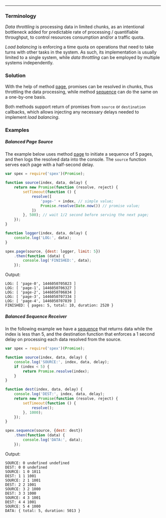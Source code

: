 ---

### Terminology

*Data throttling* is processing data in limited chunks, as an intentional bottleneck added for predictable rate of processing /
quantifiable throughput, to control resources consumption and/or a traffic quota.  
 
*Load balancing* is enforcing a time quota on operations that need to take turns with other tasks in the system.
As such, its implementation is usually limited to a single system, while *data throttling* can be employed by multiple systems independently.

### Solution

With the help of method [page], promises can be resolved in chunks, thus throttling the data processing, while method [sequence] can do the same
on a one-by-one basis. 
 
Both methods support return of promises from `source` or `destination` callbacks, which allows injecting any necessary
delays needed to implement *load balancing*.

### Examples

##### Balanced Page Source

The example below uses method [page] to initiate a sequence of 5 pages, and then logs the resolved data into the console.
The `source` function serves each page with a half-second delay.

```js
var spex = require('spex')(Promise);

function source(index, data, delay) {
    return new Promise(function (resolve, reject) {
        setTimeout(function () {
            resolve([
                'page-' + index, // simple value;
                Promise.resolve(Date.now()) // promise value;
            ])
        }, 500); // wait 1/2 second before serving the next page;
    });
}

function logger(index, data, delay) {
    console.log('LOG:', data);
}

spex.page(source, {dest: logger, limit: 5})
    .then(function (data) {
        console.log('FINISHED:', data);
    });
```

Output:

```
LOG: [ 'page-0', 1446050705823 ]
LOG: [ 'page-1', 1446050706327 ]
LOG: [ 'page-2', 1446050706834 ]
LOG: [ 'page-3', 1446050707334 ]
LOG: [ 'page-4', 1446050707839 ]
FINISHED: { pages: 5, total: 10, duration: 2520 }
```

##### Balanced Sequence Receiver

In the following example we have a [sequence] that returns data while the index is less than 5, and the
destination function that enforces a 1 second delay on processing each data resolved from the source.
 
```js 
var spex = require('spex')(Promise);

function source(index, data, delay) {
    console.log('SOURCE:', index, data, delay);
    if (index < 5) {
        return Promise.resolve(index);
    }
}

function dest(index, data, delay) {
    console.log('DEST:', index, data, delay);
    return new Promise(function (resolve, reject) {
        setTimeout(function () {
            resolve();
        }, 1000);
    });
}

spex.sequence(source, {dest: dest})
    .then(function (data) {
        console.log('DATA:', data);
    });
```

Output:

```
SOURCE: 0 undefined undefined
DEST: 0 0 undefined
SOURCE: 1 0 1011
DEST: 1 1 1001
SOURCE: 2 1 1001
DEST: 2 2 1001
SOURCE: 3 2 1000
DEST: 3 3 1000
SOURCE: 4 3 1001
DEST: 4 4 1001
SOURCE: 5 4 1000
DATA: { total: 5, duration: 5013 }
```

[page]:http://vitaly-t.github.io/spex/global.html#page
[sequence]:http://vitaly-t.github.io/spex/global.html#sequence
